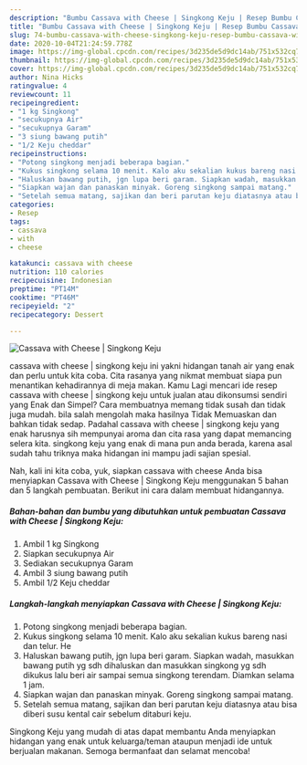```yaml
---
description: "Bumbu Cassava with Cheese | Singkong Keju | Resep Bumbu Cassava with Cheese | Singkong Keju Yang Enak dan Simpel"
title: "Bumbu Cassava with Cheese | Singkong Keju | Resep Bumbu Cassava with Cheese | Singkong Keju Yang Enak dan Simpel"
slug: 74-bumbu-cassava-with-cheese-singkong-keju-resep-bumbu-cassava-with-cheese-singkong-keju-yang-enak-dan-simpel
date: 2020-10-04T21:24:59.778Z
image: https://img-global.cpcdn.com/recipes/3d235de5d9dc14ab/751x532cq70/cassava-with-cheese-singkong-keju-foto-resep-utama.jpg
thumbnail: https://img-global.cpcdn.com/recipes/3d235de5d9dc14ab/751x532cq70/cassava-with-cheese-singkong-keju-foto-resep-utama.jpg
cover: https://img-global.cpcdn.com/recipes/3d235de5d9dc14ab/751x532cq70/cassava-with-cheese-singkong-keju-foto-resep-utama.jpg
author: Nina Hicks
ratingvalue: 4
reviewcount: 11
recipeingredient:
- "1 kg Singkong"
- "secukupnya Air"
- "secukupnya Garam"
- "3 siung bawang putih"
- "1/2 Keju cheddar"
recipeinstructions:
- "Potong singkong menjadi beberapa bagian."
- "Kukus singkong selama 10 menit. Kalo aku sekalian kukus bareng nasi dan telur. He"
- "Haluskan bawang putih, jgn lupa beri garam. Siapkan wadah, masukkan bawang putih yg sdh dihaluskan dan masukkan singkong yg sdh dikukus lalu beri air sampai semua singkong terendam. Diamkan selama 1 jam."
- "Siapkan wajan dan panaskan minyak. Goreng singkong sampai matang."
- "Setelah semua matang, sajikan dan beri parutan keju diatasnya atau bisa diberi susu kental cair sebelum ditaburi keju."
categories:
- Resep
tags:
- cassava
- with
- cheese

katakunci: cassava with cheese 
nutrition: 110 calories
recipecuisine: Indonesian
preptime: "PT14M"
cooktime: "PT46M"
recipeyield: "2"
recipecategory: Dessert

---
```



![Cassava with Cheese | Singkong Keju](https://img-global.cpcdn.com/recipes/3d235de5d9dc14ab/751x532cq70/cassava-with-cheese-singkong-keju-foto-resep-utama.jpg)


cassava with cheese | singkong keju ini yakni hidangan tanah air yang enak dan perlu untuk kita coba. Cita rasanya yang nikmat membuat siapa pun menantikan kehadirannya di meja makan.
Kamu Lagi mencari ide resep cassava with cheese | singkong keju untuk jualan atau dikonsumsi sendiri yang Enak dan Simpel? Cara membuatnya memang tidak susah dan tidak juga mudah. bila salah mengolah maka hasilnya Tidak Memuaskan dan bahkan tidak sedap. Padahal cassava with cheese | singkong keju yang enak harusnya sih mempunyai aroma dan cita rasa yang dapat memancing selera kita.
 singkong keju yang enak di mana pun anda berada, karena asal sudah tahu triknya maka hidangan ini mampu jadi sajian spesial.


Nah, kali ini kita coba, yuk, siapkan cassava with cheese  Anda bisa menyiapkan Cassava with Cheese | Singkong Keju menggunakan 5 bahan dan 5 langkah pembuatan. Berikut ini cara dalam membuat hidangannya.

<!--inarticleads1-->

##### Bahan-bahan dan bumbu yang dibutuhkan untuk pembuatan Cassava with Cheese | Singkong Keju:

1. Ambil 1 kg Singkong
1. Siapkan secukupnya Air
1. Sediakan secukupnya Garam
1. Ambil 3 siung bawang putih
1. Ambil 1/2 Keju cheddar




<!--inarticleads2-->

##### Langkah-langkah menyiapkan Cassava with Cheese | Singkong Keju:

1. Potong singkong menjadi beberapa bagian.
1. Kukus singkong selama 10 menit. Kalo aku sekalian kukus bareng nasi dan telur. He
1. Haluskan bawang putih, jgn lupa beri garam. Siapkan wadah, masukkan bawang putih yg sdh dihaluskan dan masukkan singkong yg sdh dikukus lalu beri air sampai semua singkong terendam. Diamkan selama 1 jam.
1. Siapkan wajan dan panaskan minyak. Goreng singkong sampai matang.
1. Setelah semua matang, sajikan dan beri parutan keju diatasnya atau bisa diberi susu kental cair sebelum ditaburi keju.




 Singkong Keju yang mudah di atas dapat membantu Anda menyiapkan hidangan yang enak untuk keluarga/teman ataupun menjadi ide untuk berjualan makanan. Semoga bermanfaat dan selamat mencoba!

